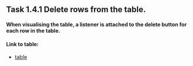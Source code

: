## Task 1.4.1  Delete rows from the table.
#### When visualising the table, a listener is attached to the delete button for each row in the table.

#### Link to table: 
- [table](https://kravchenkomaks.github.io/m-web-frontend-basics/level1-4-backend/level_1-4_task-2_btn-listener/)